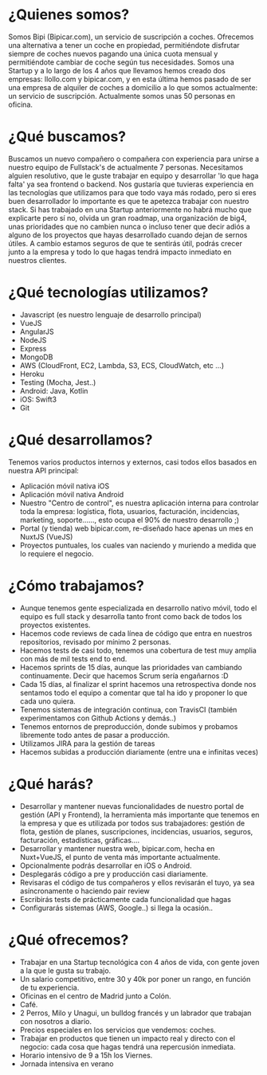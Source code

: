 # ¿Quienes somos?

Somos Bipi (Bipicar.com), un servicio de suscripción a coches. Ofrecemos una alternativa a tener un coche en propiedad, permitiéndote disfrutar siempre de coches nuevos pagando una única cuota mensual y permitiéndote cambiar de coche según tus necesidades. Somos una Startup y a lo largo de los 4 años que llevamos hemos creado dos empresas: llollo.com y bipicar.com, y en esta última hemos pasado de ser una empresa de alquiler de coches a domicilio a lo que somos actualmente: un servicio de suscripción. Actualmente somos unas 50 personas en oficina.

# ¿Qué buscamos?
Buscamos un nuevo compañero o compañera con experiencia para unirse a nuestro equipo de Fullstack's de actualmente 7 personas. Necesitamos alguien resolutivo, que le guste trabajar en equipo y desarrollar 'lo que haga falta' ya sea frontend o backend.
Nos gustaría que tuvieras experiencia en las tecnologías que utilizamos para que todo vaya más rodado, pero si eres buen desarrollador lo importante es que te apetezca trabajar con nuestro stack.
Si has trabajado en una Startup anteriormente no habrá mucho que explicarte pero sí no, olvida un gran roadmap, una organización de big4, unas prioridades que no cambien nunca o incluso tener que decir adiós a alguno de los proyectos que hayas desarrollado cuando dejan de sernos útiles. A cambio estamos seguros de que te sentirás útil, podrás crecer junto a la empresa y todo lo que hagas tendrá impacto inmediato en nuestros clientes.

# ¿Qué tecnologías utilizamos?

- Javascript (es nuestro lenguaje de desarrollo principal)
- VueJS
- AngularJS
- NodeJS
- Express
- MongoDB
- AWS (CloudFront, EC2, Lambda, S3, ECS, CloudWatch, etc ...)
- Heroku
- Testing (Mocha, Jest..)
- Android: Java, Kotlin
- iOS: Swift3
- Git

# ¿Qué desarrollamos?

Tenemos varios productos internos y externos, casi todos ellos basados en nuestra API principal:

- Aplicación móvil nativa iOS
- Aplicación móvil nativa Android
- Nuestro "Centro de control", es nuestra aplicación interna para controlar toda la empresa: logística, flota, usuarios, facturación, incidencias, marketing, soporte......, esto ocupa el 90% de nuestro desarrollo ;)
- Portal (y tienda) web bipicar.com, re-diseñado hace apenas un mes en NuxtJS (VueJS)
- Proyectos puntuales, los cuales van naciendo y muriendo a medida que lo requiere el negocio.

# ¿Cómo trabajamos?

- Aunque tenemos gente especializada en desarrollo nativo móvil, todo el equipo es full stack y desarrolla tanto front como back de todos los proyectos existentes.
- Hacemos code reviews de cada línea de código que entra en nuestros repositorios, revisado por mínimo 2 personas.
- Hacemos tests de casi todo, tenemos una cobertura de test muy amplia con más de mil tests end to end.
- Hacemos sprints de 15 días, aunque las prioridades van cambiando continuamente. Decir que hacemos Scrum sería engañarnos :D
- Cada 15 días, al finalizar el sprint hacemos una retrospectiva donde nos sentamos todo el equipo a comentar que tal ha ido y proponer lo que cada uno quiera.
- Tenemos sistemas de integración continua, con TravisCI (también experimentamos con Github Actions y demás..)
- Tenemos entornos de preproducción, donde subimos y probamos libremente todo antes de pasar a producción.
- Utilizamos JIRA para la gestión de tareas
- Hacemos subidas a producción diariamente (entre una e infinitas veces)

# ¿Qué harás?
- Desarrollar y mantener nuevas funcionalidades de nuestro portal de gestión (API y Frontend), la herramienta más importante que tenemos en la empresa y que es utilizada por todos sus trabajadores: gestión de flota, gestión de planes, suscripciones, incidencias, usuarios, seguros, facturación, estadísticas, gráficas....
- Desarrollar y mantener nuestra web, bipicar.com, hecha en Nuxt+VueJS, el punto de venta más importante actualmente.
- Opcionalmente podrás desarrollar en iOS o Android.
- Desplegarás código a pre y producción casi diariamente.
- Revisaras el código de tus compañeros y ellos revisarán el tuyo, ya sea asíncronamente o haciendo pair review
- Escribirás tests de prácticamente cada funcionalidad que hagas
- Configurarás sistemas (AWS, Google..) si llega la ocasión..

# ¿Qué ofrecemos?
- Trabajar en una Startup tecnológica con 4 años de vida, con gente joven a la que le gusta su trabajo.
- Un salario competitivo, entre 30 y 40k por poner un rango, en función de tu experiencia.
- Oficinas en el centro de Madrid junto a Colón.
- Café.
- 2 Perros, Milo y Unagui, un bulldog francés y un labrador que trabajan con nosotros a diario.
- Precios especiales en los servicios que vendemos: coches.
- Trabajar en productos que tienen un impacto real y directo con el negocio: cada cosa que hagas tendrá una repercusión inmediata.
- Horario intensivo de 9 a 15h los Viernes.
- Jornada intensiva en verano



